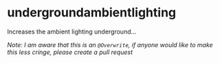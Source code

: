 # undergroundambientlighting

Increases the ambient lighting underground...

*Note: I am aware that this is an `@Overwrite`, if anyone would like to make this less cringe, please create a pull request*
